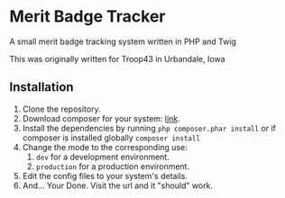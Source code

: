 # Merit Badge Tracker
A small merit badge tracking system written in PHP and Twig

This was originally written for Troop43 in Urbandale, Iowa

Installation
-----------

1. Clone the repository.  
2. Download composer for your system: [link](https://getcomposer.org/download/).  
3. Install the dependencies by running `php composer.phar install` or if composer is installed globally `composer install`  
4. Change the mode to the corresponding use:
    1. `dev` for a development environment.  
    2. `production` for a production environment.  
5. Edit the config files to your system's details.
6. And... Your Done. Visit the url and it "should" work.  

